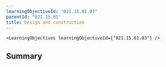 ```yaml
---
learningObjectiveId: "021.15.01.03"
parentId: "021.15.01"
title: Design and construction
---
```


```tsx eval
<LearningObjectives learningObjectiveId={"021.15.01.03"} />
```

## Summary
